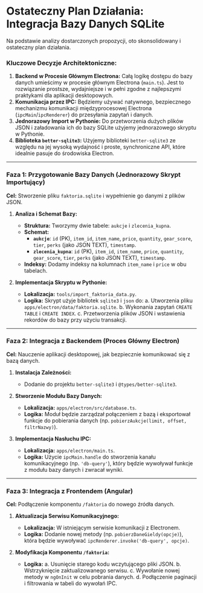# Ostateczny Plan Działania: Integracja Bazy Danych SQLite

Na podstawie analizy dostarczonych propozycji, oto skonsolidowany i ostateczny plan działania.

### Kluczowe Decyzje Architektoniczne:

1.  **Backend w Procesie Głównym Electrona:** Całą logikę dostępu do bazy danych umieścimy w procesie głównym Electrona (`main.ts`). Jest to rozwiązanie prostsze, wydajniejsze i w pełni zgodne z najlepszymi praktykami dla aplikacji desktopowych.
2.  **Komunikacja przez IPC:** Będziemy używać natywnego, bezpiecznego mechanizmu komunikacji międzyprocesowej Electrona (`ipcMain`/`ipcRenderer`) do przesyłania zapytań i danych.
3.  **Jednorazowy Import w Pythonie:** Do przetworzenia dużych plików JSON i załadowania ich do bazy SQLite użyjemy jednorazowego skryptu w Pythonie.
4.  **Biblioteka `better-sqlite3`:** Użyjemy biblioteki `better-sqlite3` ze względu na jej wysoką wydajność i proste, synchroniczne API, które idealnie pasuje do środowiska Electron.

---

### Faza 1: Przygotowanie Bazy Danych (Jednorazowy Skrypt Importujący)

**Cel:** Stworzenie pliku `faktoria.sqlite` i wypełnienie go danymi z plików JSON.

1.  **Analiza i Schemat Bazy:**
    *   **Struktura:** Tworzymy dwie tabele: `aukcje` i `zlecenia_kupna`.
    *   **Schemat:**
        *   **`aukcje`**: `id` (PK), `item_id`, `item_name`, `price`, `quantity`, `gear_score`, `tier`, `perks` (jako JSON TEXT), `timestamp`.
        *   **`zlecenia_kupna`**: `id` (PK), `item_id`, `item_name`, `price`, `quantity`, `gear_score`, `tier`, `perks` (jako JSON TEXT), `timestamp`.
    *   **Indeksy:** Dodamy indeksy na kolumnach `item_name` i `price` w obu tabelach.

2.  **Implementacja Skryptu w Pythonie:**
    *   **Lokalizacja:** `tools/import_faktoria_data.py`.
    *   **Logika:** Skrypt użyje bibliotek `sqlite3` i `json` do:
        a. Utworzenia pliku `apps/electron/data/faktoria.sqlite`.
        b. Wykonania zapytań `CREATE TABLE` i `CREATE INDEX`.
        c. Przetworzenia plików JSON i wstawienia rekordów do bazy przy użyciu transakcji.

---

### Faza 2: Integracja z Backendem (Proces Główny Electron)

**Cel:** Nauczenie aplikacji desktopowej, jak bezpiecznie komunikować się z bazą danych.

1.  **Instalacja Zależności:**
    *   Dodanie do projektu `better-sqlite3` i `@types/better-sqlite3`.

2.  **Stworzenie Modułu Bazy Danych:**
    *   **Lokalizacja:** `apps/electron/src/database.ts`.
    *   **Logika:** Moduł będzie zarządzał połączeniem z bazą i eksportował funkcje do pobierania danych (np. `pobierzAukcje(limit, offset, filtrNazwy)`).

3.  **Implementacja Nasłuchu IPC:**
    *   **Lokalizacja:** `apps/electron/main.ts`.
    *   **Logika:** Użycie `ipcMain.handle` do stworzenia kanału komunikacyjnego (np. `'db-query'`), który będzie wywoływał funkcje z modułu bazy danych i zwracał wyniki.

---

### Faza 3: Integracja z Frontendem (Angular)

**Cel:** Podłączenie komponentu `/faktoria` do nowego źródła danych.

1.  **Aktualizacja Serwisu Komunikacyjnego:**
    *   **Lokalizacja:** W istniejącym serwisie komunikacji z Electronem.
    *   **Logika:** Dodanie nowej metody (np. `pobierzDaneGieldy(opcje)`), która będzie wywoływać `ipcRenderer.invoke('db-query', opcje)`.

2.  **Modyfikacja Komponentu `/faktoria`:**
    *   **Logika:**
        a. Usunięcie starego kodu wczytującego pliki JSON.
        b. Wstrzyknięcie zaktualizowanego serwisu.
        c. Wywołanie nowej metody w `ngOnInit` w celu pobrania danych.
        d. Podłączenie paginacji i filtrowania w tabeli do wywołań IPC.
